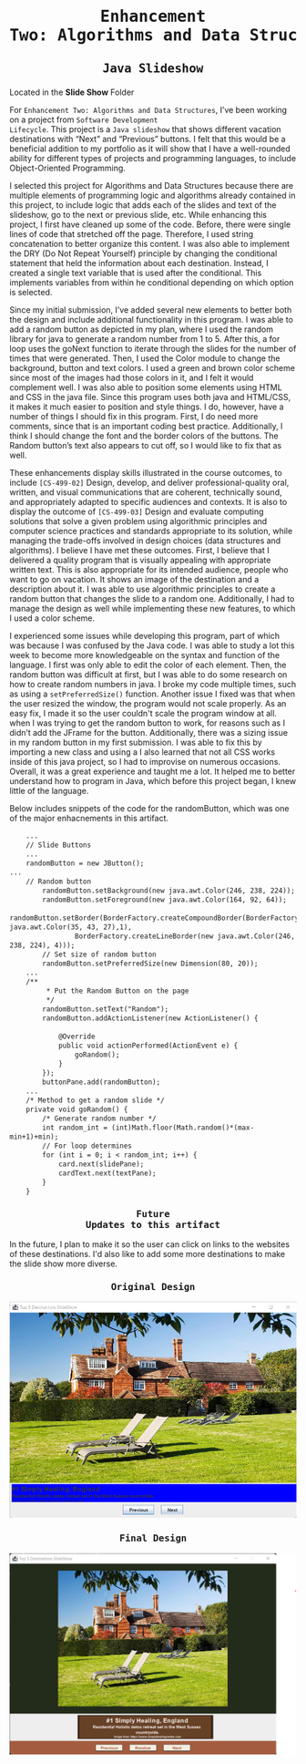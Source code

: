 # <pre align="center">Enhancement Two: Algorithms and Data Structures</pre>

## <pre align="center">Java Slideshow</pre>

Located in the **Slide Show** Folder

For <code>Enhancement Two: Algorithms and Data Structures</code>, I’ve been working on a project from <code>Software Development Lifecycle</code>. This project is a <code>Java slideshow</code> that shows 
different vacation destinations with “Next” and “Previous” buttons. I felt that this would be a beneficial addition to my portfolio as it will show that I have a 
well-rounded ability for different types of projects and programming languages, to include Object-Oriented Programming. 

I selected this project for Algorithms and Data Structures because there are multiple elements of programming logic and algorithms already contained in this project, 
to include logic that adds each of the slides and text of the slideshow, go to the next 
or previous slide, etc. While enhancing this project, I first have cleaned up some of the code. Before, there were single lines of code that stretched off the page. 
Therefore, I used string concatenation to better organize this content. I was also able to implement the DRY (Do Not Repeat Yourself) principle by changing the 
conditional statement that held the information about each destination. Instead, I created a single text variable that is used after the conditional. This implements 
variables from within he conditional depending on which option is selected. 

Since my initial submission, I’ve added several new elements to better both the design and  include additional functionality in this program. I was able to add a random button as depicted in my plan, where I used the random library for java to generate a random
number from 1 to 5. After this, a for loop uses the goNext function to iterate through the slides for the number of times that were generated. Then, I used the Color 
module to change the background, button and text colors. I used a green and brown color scheme since most of the images had those colors in it, and I felt it would 
complement well. I was also able to position some elements using HTML and CSS in the java file. Since this program uses both java and HTML/CSS, it makes it much easier 
to position and style things. I do, however, have a number of things I should fix in this program. First, I do need more comments, since that is an important coding
best practice. Additionally, I think I should change the font and the border colors of the buttons. The Random button’s text also appears to cut off, so I would like
to fix that as well. 

These enhancements display skills illustrated in the course outcomes, to include <code>[CS-499-02]</code> Design, develop, and deliver 
professional-quality oral, written, and visual communications that are coherent, technically sound, and appropriately adapted to specific audiences and contexts. 
It is also to display the outcome of <code>[CS-499-03]</code> Design and evaluate computing solutions that solve a given problem using algorithmic principles and computer science 
practices and standards appropriate to its solution, while managing the trade-offs involved in design choices (data structures and algorithms). I believe I have met 
these outcomes. First, I believe that I delivered a quality program that is visually appealing
with appropriate written text. This is also appropriate for its intended audience, people who want to go on vacation. It shows an image of the destination and a
description about it. I was able to use algorithmic principles to create a random button that changes the slide to a random one. Additionally, I had to manage the
design as well while implementing these new features, to which I used a color scheme. 

I experienced some issues while developing this program, part of which was because I was confused by the Java code. I was able to study a lot this week to become more 
knowledgeable on the syntax and function of the language. I first was only able to edit the color of each element. Then, the random button was difficult at first, but 
I was able to do some research on how to create random numbers in java. I broke my code multiple times, such as using a <code>setPreferredSize()</code> function. Another issue I fixed was that when the user resized the window, the program would not scale properly. As an easy fix, I made it so the user couldn't scale the program window at all. when I was trying to get the random button to work, 
for reasons such as I didn’t add the JFrame for the button. Additionally, there was a sizing issue in my random button in my first submission. I was able to fix this by importing a new class and using a I also learned that not all CSS works inside of this java project, so I had to improvise on numerous 
occasions. Overall, it was a great experience and taught me a lot. It helped me to better understand how to program in Java, which before this project began, I knew 
little of the language. 


Below includes snippets of the code for the randomButton, which was one of the major enhacnements in this artifact.

```
    ...
    // Slide Buttons
    ...
    randomButton = new JButton();
...
    // Random button
		randomButton.setBackground(new java.awt.Color(246, 238, 224));
		randomButton.setForeground(new java.awt.Color(164, 92, 64));
		randomButton.setBorder(BorderFactory.createCompoundBorder(BorderFactory.createLineBorder(new java.awt.Color(35, 43, 27),1),
				BorderFactory.createLineBorder(new java.awt.Color(246, 238, 224), 4)));
		// Set size of random button
		randomButton.setPreferredSize(new Dimension(80, 20));
    ...
    /**
		 * Put the Random Button on the page
		 */
		randomButton.setText("Random");
		randomButton.addActionListener(new ActionListener() {

			@Override
			public void actionPerformed(ActionEvent e) {
				goRandom();
			}
		});
		buttonPane.add(randomButton);
    ...
    /* Method to get a random slide */
	private void goRandom() {
		/* Generate random number */
		int random_int = (int)Math.floor(Math.random()*(max-min+1)+min);
		// For loop determines 
		for (int i = 0; i < random_int; i++) {
			card.next(slidePane);
			cardText.next(textPane);
		}
	}
```

### <pre align="center">Future Updates to this artifact</pre>

In the future, I plan to make it so the user can click on links to the websites of these destinations. I'd also like to add some more destinations to make the slide show more diverse.

### <pre align="center">Original Design</pre>

<img src="slideshow-original.png">

### <pre align="center">Final Design</pre>

<img src="slideshow-final.png">
